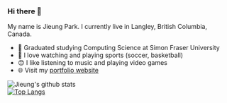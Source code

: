 ### Hi there 👋  
My name is Jieung Park. I currently live in Langley, British Columbia, Canada.  
- :school: Graduated studying Computing Science at Simon Fraser University  
- :running: I love watching and playing sports (soccer, basketball)  
- :blush: I like listening to music and playing video games  
- :globe_with_meridians: Visit my [portfolio website](https://jieung-portfolio.web.app/)  

![Jieung's github stats](https://github-readme-stats.vercel.app/api?username=parkje0623&show_icons=true&theme=radical&count_private=true)  
[![Top Langs](https://github-readme-stats.vercel.app/api/top-langs/?username=parkje0623&layout=compact&theme=radical&count_private=true)](https://github.com/anuraghazra/github-readme-stats)

<!--
**parkje0623/parkje0623** is a ✨ _special_ ✨ repository because its `README.md` (this file) appears on your GitHub profile.

Here are some ideas to get you started:

- 🔭 I’m currently working on ...
- 🌱 I’m currently learning ...
- 👯 I’m looking to collaborate on ...
- 🤔 I’m looking for help with ...
- 💬 Ask me about ...
- 📫 How to reach me: ...
- 😄 Pronouns: ...
- ⚡ Fun fact: ...
-->
